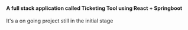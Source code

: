 #### A full stack application called Ticketing Tool using React + Springboot

It's a on going project still in the initial stage
